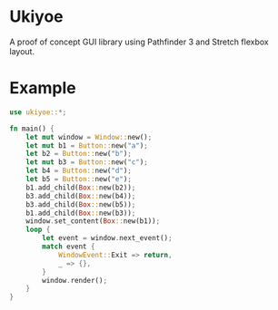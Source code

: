 # Ukiyoe

A proof of concept GUI library using Pathfinder 3 and Stretch flexbox layout.


# Example

```rust
use ukiyoe::*;

fn main() {
    let mut window = Window::new();
    let mut b1 = Button::new("a");
    let b2 = Button::new("b");
    let mut b3 = Button::new("c");
    let b4 = Button::new("d");
    let b5 = Button::new("e");
    b1.add_child(Box::new(b2));
    b3.add_child(Box::new(b4));
    b3.add_child(Box::new(b5));
    b1.add_child(Box::new(b3));
    window.set_content(Box::new(b1));
    loop {
        let event = window.next_event();
        match event {
            WindowEvent::Exit => return,
            _ => {},
        }
        window.render();
    }
}
```
